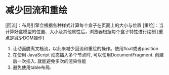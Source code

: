 # 减少回流和重绘
[回流]：布局引擎会根据各种样式计算每个盒子在页面上的大小与位置
[重绘]：当计算好盒模型的位置、大小及其他属性后，浏览器根据每个盒子特性进行绘制
[重点是减少DOM操作]
1. 让动画脱离文档流，以此来减少回流和重绘的操作。使用float或者position
2. 在使用 JavaScript 动态插入多个节点时, 可以使用DocumentFragment. 创建后一次插入. 就能避免多次的渲染性能
3. 避免使用table布局.